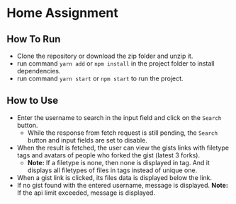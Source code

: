 # Home Assignment

## How To Run
- Clone the repository or download the zip folder and unzip it.
- run command `yarn add` or `npm install` in the project folder to install dependencies.
- run command `yarn start` or `npm start` to run the project.

## How to Use
- Enter the username to search in the input field and click on the `Search` button.
   - While the response from fetch request is still pending, the `Search` button and input fields are set to disable.
- When the result is fetched, the user can view the gists links with filetype tags and avatars of people who forked the gist (latest 3 forks).
  - **Note:** If a filetype is none, then none is displayed in tag. And it displays all filetypes of files in tags instead of unique one.
- When a gist link is clicked, its files data is displayed below the link.
- If no gist found with the entered username, message is displayed.
**Note:** If the api limit exceeded, message is displayed.
